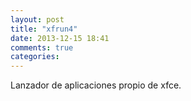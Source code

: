 ```yaml
---
layout: post
title: "xfrun4"
date: 2013-12-15 18:41
comments: true
categories: 
---
```

Lanzador de aplicaciones propio de xfce.

